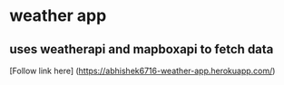 # weather app
## uses weatherapi and mapboxapi to fetch data
[Follow link here] (https://abhishek6716-weather-app.herokuapp.com/)